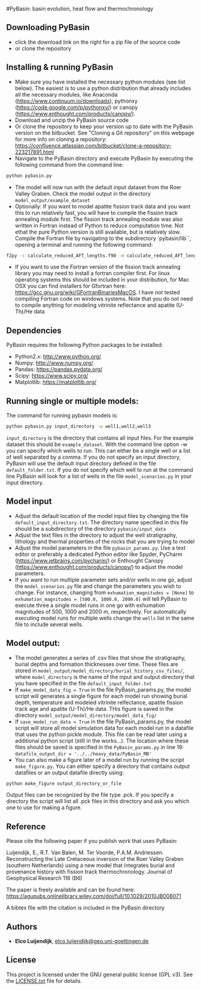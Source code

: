 #PyBasin: basin evolution, heat flow and thermochronology


## Downloading PyBasin

* click the download link on the right for a zip file of the source code
* or clone the repository




## Installing & running PyBasin

* Make sure you have installed the necessary python modules (see list below). The easiest is to use a python distribution that already includes all the necessary modules, like Anaconda (https://www.continuum.io/downloads), pythonxy (https://code.google.com/p/pythonxy/) or canopy (https://www.enthought.com/products/canopy/).
* Download and unzip the PyBasin source code
* Or clone the repository to keep your version up to date with the PyBasin version on the bitbucket. See "Cloning a Git repository" on this webpage for more info on cloning a repository: https://confluence.atlassian.com/bitbucket/clone-a-repository-223217891.html  
* Navigate to the PyBasin directory and execute PyBasin by executing the following command from the command line:

````sh
python pybasin.py
````	

* The model will now run with the default input dataset from the Roer Valley Graben. Check the model output in the directory ``model_output/example_dataset``
* Optionally: If you want to model apatite fission track data and you want this to run relatively fast, you will have to compile the fission track annealing module first. The fission track annealing module was also written in Fortran instead of Python to reduce computation time. Not ethat the pure Python version is still available, but is relatively slow. Compile the Fortran file by navigating to the subdirectory `pybasin/lib``, opening a terminal and running the following command:

````sh
f2py -c calculate_reduced_AFT_lengths.f90 -m calculate_reduced_AFT_lengths
````	

* If you want to use the Fortran version of the fission track annealing library you may need to install a fortran compiler first. For linux operating systems this should be included in your distribution, for Mac OSX you can find installers for Gfortran here: https://gcc.gnu.org/wiki/GFortranBinariesMacOS. I have not tested compiling Fortran code on windows systems. Note that you do not need to compile anything for modeling vitrinite reflectance and apatite (U-Th)/He data

## Dependencies

PyBasin requires the following Python packages to be installed:

- Python2.x: http://www.python.org/
- Numpy: http://www.numpy.org/
- Pandas: https://pandas.pydata.org/
- Scipy: https://www.scipy.org/
- Matplotlib: https://matplotlib.org/


## Running single or multiple models:

The command for running pybasin models is:

````sh
python pybasin.py input_directory -w well1,well2,well3
````

``input_directory`` is the directory that contains all input files. For the example dataset this should be ``example_dataset``. With the command line option -w you can specify which wells to run. This can either be a single well or a list of well separated by a comma. If you do not specify an input directory, PyBasin will use the default input directory defined in the file ``default_folder.txt``. If you do not specify which well to run at the command line PyBasin will look for a list of wells in the file ``model_scenarios.py`` in your input directory.

	

## Model input 

* Adjust the default location of the model input files by changing the file ``default_input_directory.txt``. The directory name specified in this file should be a subdirectory of the directory ``pybasin/input_data``
* Adjust the text files in the directory to adjust the well stratigraphy, lithology and thermal properties of the rocks that you are trying to model
* Adjust the model parameters in the file ``pybasin_params.py``. Use a text editor or preferably a dedicated Python editor like Spyder, PyCharm (https://www.jetbrains.com/pycharm/) or Enthought Canopy (https://www.enthought.com/products/canopy/) to adjust the model parameters.
* If you want to run multiple parameter sets and/or wells in one go, adjust the ``model_scenarios.py`` file and change the parameters you wish to change. For instance, changing from ``exhumation_magnitudes = [None]`` to ``exhumation_magnitudes = [500.0, 1000.0, 2000.0]`` will tell PyBasin to execute three a single model runs in one go with exhumation magnitudes of 500, 1000 and 2000 m, respectively. For automatically executing model runs for multiple wells change the ``wells`` list in the same file to include several wells.

## Model output:

* The model generates a series of .csv files that show the stratigraphy, burial depths and formation thicknesses over time. These files are stored in ``model_output/model_directory/burial_history_csv_files/``, where ``model_directory`` is the name of the input and output directory that you have specified in the file ``default_input_folder.txt``
* If ``make_model_data_fig = True`` in the file PyBasin_params.py, the model script will generates a single figure for each model run showing burial depth, temperature and modeled vitrinite relfectance, apatite fission track age and apatite (U-Th)/He data. THis figure is saved in the directory ``model_output/model_directory/model_data_fig/``
* If ``save_model_run_data = True`` in the file PyBasin_params.py, the model script will store all model simulation data for each model run in a datafile that uses the python pickle module. This file can be read later using a additional python script (still in the works...). The location where these files should be saved is specified in the ``PyBasin_params.py`` in line 19: ``datafile_output_dir = '../../heavy_data/PyBasin_MB'``
* You can also make a figure later of a model run by running the script ``make_figure.py``. You can either specify a directory that contains output datafiles or an output datafile directly using:

````sh
python make_figure output_directory_or_file
````

Output files can be recognized by the file type .pck. If you specify a directory the script will list all .pck files in this directory and ask you which one to use for making a figure.




## Reference

Please cite the following paper if you publish work that uses PyBasin:

Luijendijk, E., R.T. Van Balen, M. Ter Voorde, P.A.M. Andriessen.
Reconstructing the Late Cretaceous inversion of the Roer Valley Graben
(southern Netherlands) using a new model that integrates burial and
provenance history with fission track thermochronology.
Journal of Geophysical Research 116 (B6)

The paper is freely available and can be found here: https://agupubs.onlinelibrary.wiley.com/doi/full/10.1029/2010JB008071

A bibtex file with the citation is included in the PyBasin directory 



## Authors
* **Elco Luijendijk**, <elco.luijendijk@geo.uni-goettingen.de>

## License
This project is licensed under the GNU general public license (GPL v3). See the [LICENSE.txt](LICENSE.txt) file for details.
